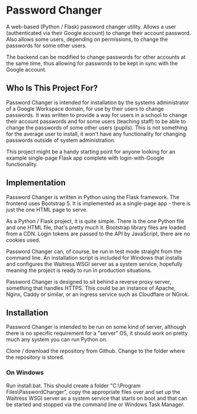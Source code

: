 # Password Changer

A web-based (Python / Flask) password changer utility. Allows a user (authenticated via their Google account) to change their account password. Also allows some users, depending on permissions, to change the passwords for some other users.

The backend can be modified to change passwords for other accounts at the same time, thus allowing for passwords to be kept in sync with the Google account.

## Who Is This Project For?

Password Changer is intended for installation by the systems administrator of a Google Workspace domain, for use by their users to change passwords. It was written to provide a way for users in a school to change their account passwords and for some users (teaching staff) to be able to change the passwords of some other users (pupils). This is not something for the average user to install, it won't have any functionality for changing passwords outside of system administration.

This project might be a handy starting point for anyone looking for an example single-page Flask app complete with login-with-Google functionality.

## Implementation

Password Changer is written in Python using the Flask framework. The frontend uses Bootstrap 5. It is implemented as a single-page app - there is just the one HTML page to serve.

As a Python / Flask project, it is quite simple. There is the one Python file and one HTML file, that's pretty much it. Bootstrap library files are loaded from a CDN. Login tokens are passed to the API by JavaScript, there are no cookies used.

Password Changer can, of course, be run in test mode straight from the command line. An installation script is included for Windows that installs and configures the Waitress WSGI server as a system service, hopefully meaning the project is ready to run in production situations.

Password Changer is designed to sit behind a reverse proxy server, something that handles HTTPS. This could be an instance of Apache, Nginx, Caddy or similar, or an ingress service such as Cloudflare or NGrok.

## Installation

Password Changer is intended to be run on some kind of server, although there is no specific requirement for a "server" OS, it should work on pretty much any system you can run Python on.

Clone / download the repository from Github. Change to the folder where the repository is stored.

### On Windows

Run install.bat. This should create a folder "C:\Program Files\PasswordChanger", copy the appropriate files over and set up the Waitress WSGI server as a system service that starts on boot and that can be started and stopped via the command line or Windows Task Manager.
